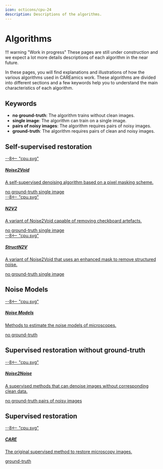 ```yaml
---
icon: octicons/cpu-24
description: Descriptions of the algorithms.
---
```


# Algorithms

!!! warning "Work in progress"
    These pages are still under construction and we expect a lot more details 
    descriptions of each algorithm in the near future.

In these pages, you will find explanations and illustrations of how the various
algorithms used in CAREamics work. These algorithms are divided into different 
sections and a few keywords help you to understand the main characteristics of
each algorithm. 

## Keywords

- **no ground-truth**: The algorithm trains without clean images.
- **single image**: The algorithm can train on a single image.
- **pairs of noisy images**: The algorithm requires pairs of noisy images.
- **ground-truth**: The algorithm requires pairs of clean and noisy images.


## Self-supervised restoration
<!-- The following links are pointing to non existing pages (pre-build) -->
<!-- Disable markdown link check to allow bulding the pages -->
<!-- markdown-link-check-disable -->
<div class="md-container secondary-section">
    <div class="g">
        <div class="section">
            <div class="component-wrapper" style="display: block;">
                <div class="responsive-grid">
                    <!-- N2V -->
                    <a class="card-wrapper" href="Noise2Void">
                        <div class="card"> 
                            <div class="card-body">
                                <div class="logo">
                                    <span class="twemoji">
                                        --8<--  "cpu.svg"
                                    </span>
                                </div>
                                <div class="card-content">
                                    <h5>Noise2Void</h5>
                                    <p>
                                        A self-supervised denoising algorithm based on a 
                                        pixel masking scheme.
                                    </p>
                                </div>
                            </div>
                            <div class="card-tags">
                                <span class=tag>no ground-truth</span>
                                <span class=tag>single image</span>
                            </div>
                        </div>
                    </a>
                    <!-- N2V2 -->
                    <a class="card-wrapper" href="N2V2">
                        <div class="card"> 
                            <div class="card-body">
                                <div class="logo">
                                    <span class="twemoji">
                                        --8<--  "cpu.svg"
                                    </span>
                                </div>
                                <div class="card-content">
                                    <h5>N2V2</h5>
                                    <p>
                                        A variant of Noise2Void capable of removing 
                                        checkboard artefacts.
                                    </p>
                                </div>
                            </div>
                            <div class="card-tags">
                                <span class=tag>no ground-truth</span>
                                <span class=tag>single image</span>
                            </div>
                        </div>
                    </a>
                </div>
                <div class="responsive-grid">
                    <!-- structN2V -->
                    <a class="card-wrapper" href="structN2V">
                        <div class="card"> 
                            <div class="card-body">
                                <div class="logo">
                                    <span class="twemoji">
                                        --8<--  "cpu.svg"
                                    </span>
                                </div>
                                <div class="card-content">
                                    <h5>StructN2V</h5>
                                    <p>
                                        A variant of Noise2Void that uses an enhanced mask
                                        to remove structured noise.
                                    </p>
                                </div>
                            </div>
                            <div class="card-tags">
                                <span class=tag>no ground-truth</span>
                                <span class=tag>single image</span>
                            </div>
                        </div>
                    </a>
                </div>
            </div>
        </div>
    </div>
</div>


## Noise Models


<div class="md-container secondary-section">
    <div class="g">
        <div class="section">
            <div class="component-wrapper" style="display: block;">
                <div class="responsive-grid">
                    <!-- Noise2Noise -->
                    <a class="card-wrapper" href="NoiseModels">
                        <div class="card"> 
                            <div class="card-body">
                                <div class="logo">
                                    <span class="twemoji">
                                        --8<--  "cpu.svg"
                                    </span>
                                </div>
                                <div class="card-content">
                                    <h5>Noise Models</h5>
                                    <p>
                                        Methods to estimate the noise models of
                                        microscopes.
                                    </p>
                                </div>
                            </div>
                            <div class="card-tags">
                                <span class=tag>no ground-truth</span>
                            </div>
                        </div>
                    </a>
                </div>
            </div>
        </div>
    </div>
</div>

## Supervised restoration without ground-truth


<div class="md-container secondary-section">
    <div class="g">
        <div class="section">
            <div class="component-wrapper" style="display: block;">
                <div class="responsive-grid">
                    <!-- Noise2Noise -->
                    <a class="card-wrapper" href="Noise2Noise">
                        <div class="card"> 
                            <div class="card-body">
                                <div class="logo">
                                    <span class="twemoji">
                                        --8<--  "cpu.svg"
                                    </span>
                                </div>
                                <div class="card-content">
                                    <h5>Noise2Noise</h5>
                                    <p>
                                        A supervised methods that can denoise images without
                                        corresponding clean data.
                                    </p>
                                </div>
                            </div>
                            <div class="card-tags">
                                <span class=tag>no ground-truth</span>
                                <span class=tag>pairs of noisy images</span>
                            </div>
                        </div>
                    </a>
                </div>
            </div>
        </div>
    </div>
</div>


## Supervised restoration

<div class="md-container secondary-section">
    <div class="g">
        <div class="section">
            <div class="component-wrapper" style="display: block;">
                <div class="responsive-grid">
                    <!-- N2V -->
                    <a class="card-wrapper" href="CARE">
                        <div class="card"> 
                            <div class="card-body"> 
                                <div class="logo">
                                    <span class="twemoji">
                                        --8<--  "cpu.svg"
                                    </span>
                                </div>
                                <div class="card-content">
                                    <h5>CARE</h5>
                                    <p>
                                        The original supervised method to restore microscopy
                                        images.
                                    </p>
                                </div>
                            </div>
                            <div class="card-tags">
                                <span class=tag>ground-truth</span>
                            </div>
                        </div>
                    </a>
                </div>
            </div>
        </div>
    </div>
</div>